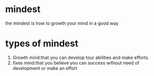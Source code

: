 # mindest

the mindest is how to growth your mind in a good way 

# types of mindest

1. Growth mind:that you can develop tour abilities and make efforts.
2. fixes mind:that you believe you can success without need of development or make an effort 
